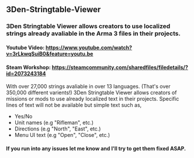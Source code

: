 ## 3Den-Stringtable-Viewer
### 3Den Stringtable Viewer allows creators to use localized strings already avaliable in the Arma 3 files in their projects.

#### Youtube Video: https://www.youtube.com/watch?v=3rLkwqSuiB0&feature=youtu.be
#### Steam Workshop: https://steamcommunity.com/sharedfiles/filedetails/?id=2073243184

With over 27,000 strings avaliable in over 13 languages. (That's over 350,000 different varients!) 3Den Stringtable Viewer allows creators of missions or mods to use already localized text in their projects.
Specific lines of text will not be available but simple text such as,
- Yes/No
- Unit names (e.g "Rifleman", etc.)
- Directions (e.g "North", "East", etc.)
- Menu UI text (e.g "Open", "Close", etc.)

#### If you run into any issues let me know and I'll try to get them fixed ASAP.
